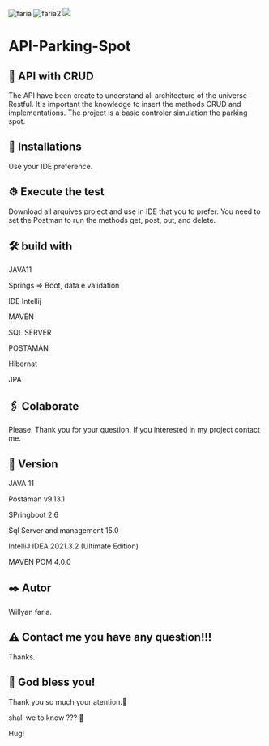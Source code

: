 ![faria](https://img.shields.io/github/issues/Fariawillyan/API-Parking-Spot ) ![faria2](https://img.shields.io/github/forks/Fariawillyan/API-Parking-Spot ) ![](https://img.shields.io/github/stars/Fariawillyan/API-Parking-Spot )

# API-Parking-Spot

## 🚀 API with CRUD
The API have been create to understand all architecture of the universe Restful. It's important the knowledge to insert the methods CRUD and implementations. The project is a basic controler simulation the parking spot.


## 🔧 Installations

Use your IDE preference.

## ⚙️ Execute the test

Download all arquives project and use in IDE that you to prefer. You need to set the Postman to run the methods get, post, put, and delete.

## 🛠️ build with

<p> JAVA11 </p>
<p> Springs => Boot, data e validation </p>
<p>IDE Intellij</p>
<p>MAVEN</p>
<p>SQL SERVER</p>
<p>POSTAMAN</p>
<p>Hibernat</p>
<p>JPA</p>

## 🖇️ Colaborate

Please. Thank you for your question. If you interested in my project contact me.

## 📌 Version
<p>JAVA 11</p>
<p>Postaman v9.13.1</p>
<p>SPringboot 2.6 </p>
<p>Sql Server and management 15.0 </p>
<p>IntelliJ IDEA 2021.3.2 (Ultimate Edition)</p>
<p>MAVEN POM 4.0.0</p>


## ✒️ Autor

Willyan faria.

## :warning: Contact me you have any question!!!
Thanks.

## 🎁 God bless you!

<p>Thank you so much your atention.📢 </p>
<p>shall we to know ??? 🍺 </p>
<p>Hug!</p>
